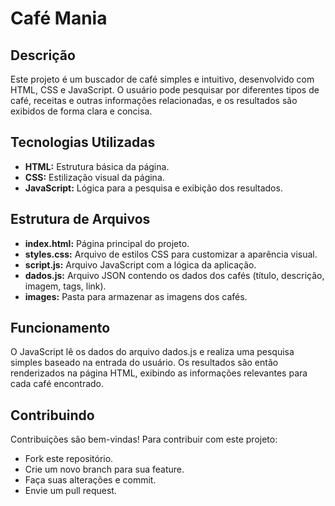# Café Mania

## Descrição
Este projeto é um buscador de café simples e intuitivo, desenvolvido com HTML, CSS e JavaScript. O usuário pode pesquisar por diferentes tipos de café, receitas e outras informações relacionadas, e os resultados são exibidos de forma clara e concisa.

## Tecnologias Utilizadas
* **HTML:** Estrutura básica da página.
* **CSS:** Estilização visual da página.
* **JavaScript:** Lógica para a pesquisa e exibição dos resultados.

## Estrutura de Arquivos
* **index.html:** Página principal do projeto.
* **styles.css:** Arquivo de estilos CSS para customizar a aparência visual.
* **script.js:** Arquivo JavaScript com a lógica da aplicação.
* **dados.js:** Arquivo JSON contendo os dados dos cafés (título, descrição, imagem, tags, link).
* **images:** Pasta para armazenar as imagens dos cafés.

## Funcionamento
O JavaScript lê os dados do arquivo dados.js e realiza uma pesquisa simples baseado na entrada do usuário. Os resultados são então renderizados na página HTML, exibindo as informações relevantes para cada café encontrado.

## Contribuindo
Contribuições são bem-vindas! Para contribuir com este projeto:

* Fork este repositório.
* Crie um novo branch para sua feature.
* Faça suas alterações e commit.
* Envie um pull request.
